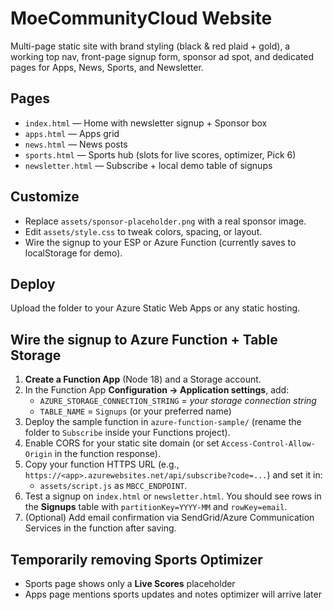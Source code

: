 
# MoeCommunityCloud Website

Multi-page static site with brand styling (black & red plaid + gold), a working top nav,
front-page signup form, sponsor ad spot, and dedicated pages for Apps, News, Sports, and Newsletter.

## Pages
- `index.html` — Home with newsletter signup + Sponsor box
- `apps.html` — Apps grid
- `news.html` — News posts
- `sports.html` — Sports hub (slots for live scores, optimizer, Pick 6)
- `newsletter.html` — Subscribe + local demo table of signups

## Customize
- Replace `assets/sponsor-placeholder.png` with a real sponsor image.
- Edit `assets/style.css` to tweak colors, spacing, or layout.
- Wire the signup to your ESP or Azure Function (currently saves to localStorage for demo).

## Deploy
Upload the folder to your Azure Static Web Apps or any static hosting.


## Wire the signup to Azure Function + Table Storage

1. **Create a Function App** (Node 18) and a Storage account.
2. In the Function App **Configuration → Application settings**, add:
   - `AZURE_STORAGE_CONNECTION_STRING` = *your storage connection string*
   - `TABLE_NAME` = `Signups` (or your preferred name)
3. Deploy the sample function in `azure-function-sample/` (rename the folder to `Subscribe` inside your Functions project).
4. Enable CORS for your static site domain (or set `Access-Control-Allow-Origin` in the function response).
5. Copy your function HTTPS URL (e.g., `https://<app>.azurewebsites.net/api/subscribe?code=...`) and set it in:
   - `assets/script.js` as `MBCC_ENDPOINT`.
6. Test a signup on `index.html` or `newsletter.html`. You should see rows in the **Signups** table with `partitionKey=YYYY-MM` and `rowKey=email`.
7. (Optional) Add email confirmation via SendGrid/Azure Communication Services in the function after saving.

## Temporarily removing Sports Optimizer
- Sports page shows only a **Live Scores** placeholder
- Apps page mentions sports updates and notes optimizer will arrive later

